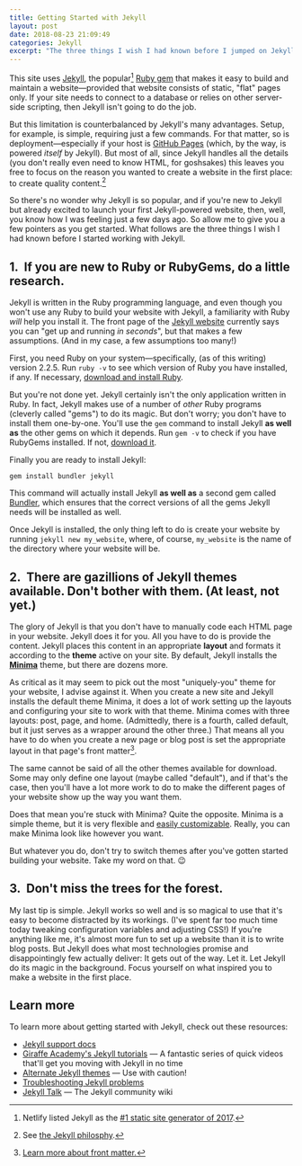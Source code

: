 ```yaml
---
title: Getting Started with Jekyll
layout: post
date: 2018-08-23 21:09:49
categories: Jekyll
excerpt: "The three things I wish I had known before I jumped on Jekyll"
---
```


This site uses [Jekyll](https://jekyllrb.com/), the popular[^1] [Ruby gem](https://guides.rubygems.org/rubygems-basics/) that makes it easy to build and maintain a website&mdash;provided that website consists of static, "flat" pages only. If your site needs to connect to a database or relies on other server-side scripting, then Jekyll isn't going to do the job.

But this limitation is counterbalanced by Jekyll's many advantages. Setup, for example, is simple, requiring just a few commands. For that matter, so is deployment&mdash;especially if your host is [GitHub Pages](https://pages.github.com/) (which, by the way, is powered *itself* by Jekyll). But most of all, since Jekyll handles all the details (you don't really even need to know HTML, for goshsakes) this leaves you free to focus on the reason you wanted to create a website in the first place: to create quality content.[^2]

So there's no wonder why Jekyll is so popular, and if you're new to Jekyll but already excited to launch your first Jekyll-powered website, then, well, you know how I was feeling just a few days ago. So allow me to give you a few pointers as you get started. What follows are the three things I wish I had known before I started working with Jekyll.

## 1.&nbsp;&nbsp;If you are new to Ruby or RubyGems, do a little research.

Jekyll is written in the Ruby programming language, and even though you won't use any Ruby to build your website with Jekyll, a familiarity with Ruby *will* help you install it. The front page of the [Jekyll website](https://jekyllrb.com/) currently says you can "get up and running *in seconds*", but that makes a few assumptions. (And in my case, a few assumptions too many!)

First, you need Ruby on your system&mdash;specifically, (as of this writing) version 2.2.5. Run `ruby -v` to see which version of Ruby you have installed, if any. If necessary, [download and install Ruby](https://www.ruby-lang.org/en/downloads/).

But you're not done yet. Jekyll certainly isn't the only application written in Ruby. In fact, Jekyll makes use of a number of *other* Ruby programs (cleverly called "gems") to do its magic. But don't worry; you don't have to install them one-by-one. You'll use the `gem` command to install Jekyll **as well as** the other gems on which it depends. Run `gem -v` to check if you have RubyGems installed. If not, [download it](https://rubygems.org/pages/download).

Finally you are ready to install Jekyll:

`gem install bundler jekyll`

This command will actually install Jekyll **as well as** a second gem called [Bundler](https://bundler.io/), which ensures that the correct versions of all the gems Jekyll needs will be installed as well.

Once Jekyll is installed, the only thing left to do is create your website by running `jekyll new my_website`, where, of course, `my_website` is the name of the directory where your website will be.

## 2.&nbsp;&nbsp;There are gazillions of Jekyll themes available. Don't bother with them. (At least, not yet.)

The glory of Jekyll is that you don't have to manually code each HTML page in your website. Jekyll does it for you. All you have to do is provide the content. Jekyll places this content in an appropriate **layout** and formats it according to the **theme** active on your site. By default, Jekyll installs the [**Minima**](https://github.com/jekyll/minima) theme, but there are dozens more. 

As critical as it may seem to pick out the most "uniquely-you" theme for your website, I advise against it. When you create a new site and Jekyll installs the default theme Minima, it does a lot of work setting up the layouts and configuring your site to work with that theme. Minima comes with three layouts: post, page, and home. (Admittedly, there is a fourth, called default, but it just serves as a wrapper around the other three.) That means all you have to do when you create a new page or blog post is set the appropriate layout in that page's front matter[^3].

The same cannot be said of all the other themes available for download. Some may only define one layout (maybe called "default"), and if that's the case, then you'll have a lot more work to do to make the different pages of your website show up the way you want them.

Does that mean you're stuck with Minima? Quite the opposite. Minima is a simple theme, but it is very flexible and [easily customizable](https://jekyllrb.com/docs/themes/#overriding-theme-defaults). Really, you can make Minima look like however you want.

But whatever you do, don't try to switch themes after you've gotten started building your website. Take my word on that. &#x1F609;

## 3.&nbsp;&nbsp;Don't miss the trees for the forest.
My last tip is simple. Jekyll works so well and is so magical to use that it's easy to become distracted by its workings. (I've spent far too much time today tweaking configuration variables and adjusting CSS!) If you're anything like me, it's almost more fun to set up a website than it is to write blog posts. But Jekyll does what most technologies promise and disappointingly few actually deliver: It gets out of the way. Let it. Let Jekyll do its magic in the background. Focus yourself on what inspired you to make a website in the first place.

## Learn more

To learn more about getting started with Jekyll, check out these resources:

- [Jekyll support docs](https://jekyllrb.com/docs/home/)
- [Giraffe Academy's Jekyll tutorials](https://www.mikedane.com/static-site-generators/jekyll/) &mdash; A fantastic series of quick videos that'll get you moving with Jekyll in no time
- [Alternate Jekyll themes](https://rubygems.org/search?utf8=%E2%9C%93&query=jekyll-theme) &mdash; Use with caution!
- [Troubleshooting Jekyll problems](https://jekyllrb.com/docs/troubleshooting/)
- [Jekyll Talk](https://talk.jekyllrb.com/) &mdash; The Jekyll community wiki

[^1]: Netlify listed Jekyll as the [#1 static site generator of 2017](https://www.netlify.com/blog/2017/05/25/top-ten-static-site-generators-of-2017/).
[^2]: See [the Jekyll philosphy](https://jekyllrb.com/philosophy).
[^3]: [Learn more about front matter.](https://jekyllrb.com/docs/frontmatter/)
